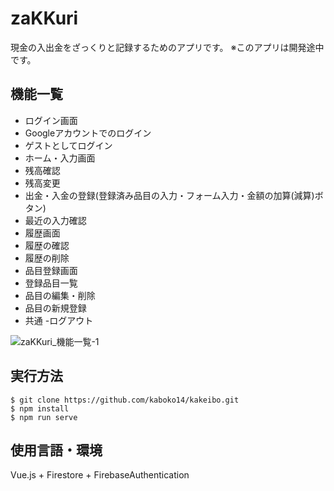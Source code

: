 # zaKKuri
現金の入出金をざっくりと記録するためのアプリです。
※このアプリは開発途中です。

## 機能一覧
- ログイン画面
 - Googleアカウントでのログイン
 - ゲストとしてログイン
- ホーム・入力画面
 - 残高確認
 - 残高変更
 - 出金・入金の登録(登録済み品目の入力・フォーム入力・金額の加算(減算)ボタン)
 - 最近の入力確認
- 履歴画面
 - 履歴の確認
 - 履歴の削除
- 品目登録画面
 - 登録品目一覧
 - 品目の編集・削除
 - 品目の新規登録
- 共通
 -ログアウト
 
![zaKKuri_機能一覧-1](https://user-images.githubusercontent.com/66770688/94085799-0991c200-fe44-11ea-9a2e-6b98174cbd55.png)


## 実行方法

```
$ git clone https://github.com/kaboko14/kakeibo.git
$ npm install
$ npm run serve
```

## 使用言語・環境
Vue.js + Firestore + FirebaseAuthentication
